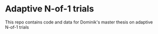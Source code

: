 # Adaptive N-of-1 trials
This repo contains code and data for Dominik's master thesis on adaptive N-of-1 trials
